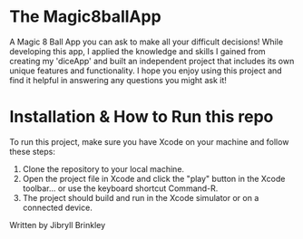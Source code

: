 # The Magic8ballApp

A Magic 8 Ball App you can ask to make all your difficult decisions! While developing this app, I applied the knowledge and skills I gained from creating my 'diceApp' and built an independent project that includes its own unique features and functionality. I hope you enjoy using this project and find it helpful in answering any questions you might ask it!

# Installation & How to Run this repo

To run this project, make sure you have Xcode on your machine and follow these steps:
1. Clone the repository to your local machine.
2. Open the project file in Xcode and click the "play" button in the Xcode toolbar... or use the keyboard shortcut Command-R.
3. The project should build and run in the Xcode simulator or on a connected device.

  Written by Jibryll Brinkley
